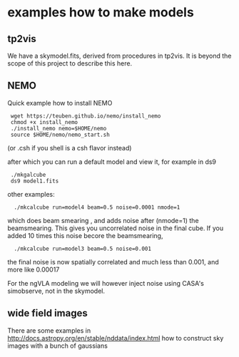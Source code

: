# examples how to make models

## tp2vis

We have a skymodel.fits, derived from procedures in tp2vis. It is beyond the scope of this project
to describe this here.

## NEMO

Quick example how to install NEMO

     wget https://teuben.github.io/nemo/install_nemo
     chmod +x install_nemo
     ./install_nemo nemo=$HOME/nemo
     source $HOME/nemo/nemo_start.sh

(or .csh if you shell is a csh flavor instead)

after which you can run a default model and view it, for example in ds9


     ./mkgalcube
     ds9 model1.fits

other examples:

      ./mkcalcube run=model4 beam=0.5 noise=0.0001 nmode=1

which does beam smearing , and adds noise after (nmode=1) the beamsmearing. This gives you uncorrelated noise
in the final cube. If you added 10 times this noise becore the beamsmearing,

      ./mkcalcube run=model3 beam=0.5 noise=0.001

the final noise is now spatially correlated and much less than 0.001, and more like 0.00017

For the ngVLA modeling we will however inject noise using CASA's simobserve, not in the skymodel.

## wide field images

There are some examples in http://docs.astropy.org/en/stable/nddata/index.html how to construct sky images with a bunch of
gaussians
